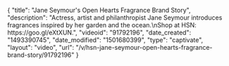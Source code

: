 {
    "title": "Jane Seymour's Open Hearts Fragrance Brand Story",
    "description": "Actress, artist and philanthropist Jane Seymour introduces fragrances inspired by her garden and the ocean.\nShop at HSN: https:\/\/goo.gl\/eXtXUN.",
    "videoid": "91792196",
    "date_created": "1493390745",
    "date_modified": "1501680399",
    "type": "captivate",
    "layout": "video",
    "url": "\/v\/hsn-jane-seymour-open-hearts-fragrance-brand-story\/91792196"
}